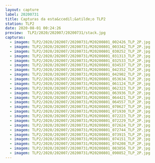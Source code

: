 ```yaml
---
layout: capture
label: 20200731
title: Capturas da esta&ccedil;&atilde;o TLP2
station: TLP2
date: 2020-08-01 00:24:26
preview:  TLP2/2020/202007/20200731/stack.jpg
capturas:
  - imagem: TLP2/2020/202007/20200731/M20200801_002426_TLP_2P.jpg
  - imagem: TLP2/2020/202007/20200731/M20200801_003342_TLP_2P.jpg
  - imagem: TLP2/2020/202007/20200731/M20200801_030252_TLP_2P.jpg
  - imagem: TLP2/2020/202007/20200731/M20200801_031313_TLP_2P.jpg
  - imagem: TLP2/2020/202007/20200731/M20200801_032533_TLP_2P.jpg
  - imagem: TLP2/2020/202007/20200731/M20200801_034537_TLP_2P.jpg
  - imagem: TLP2/2020/202007/20200731/M20200801_042352_TLP_2P.jpg
  - imagem: TLP2/2020/202007/20200731/M20200801_042902_TLP_2P.jpg
  - imagem: TLP2/2020/202007/20200731/M20200801_053634_TLP_2P.jpg
  - imagem: TLP2/2020/202007/20200731/M20200801_061124_TLP_2P.jpg
  - imagem: TLP2/2020/202007/20200731/M20200801_062323_TLP_2P.jpg
  - imagem: TLP2/2020/202007/20200731/M20200801_063936_TLP_2P.jpg
  - imagem: TLP2/2020/202007/20200731/M20200801_064421_TLP_2P.jpg
  - imagem: TLP2/2020/202007/20200731/M20200801_064557_TLP_2P.jpg
  - imagem: TLP2/2020/202007/20200731/M20200801_070627_TLP_2P.jpg
  - imagem: TLP2/2020/202007/20200731/M20200801_071930_TLP_2P.jpg
  - imagem: TLP2/2020/202007/20200731/M20200801_072223_TLP_2P.jpg
  - imagem: TLP2/2020/202007/20200731/M20200801_072229_TLP_2P.jpg
  - imagem: TLP2/2020/202007/20200731/M20200801_072624_TLP_2P.jpg
  - imagem: TLP2/2020/202007/20200731/M20200801_072744_TLP_2P.jpg
  - imagem: TLP2/2020/202007/20200731/M20200801_073915_TLP_2P.jpg
  - imagem: TLP2/2020/202007/20200731/M20200801_074151_TLP_2P.jpg
  - imagem: TLP2/2020/202007/20200731/M20200801_074208_TLP_2P.jpg
  - imagem: TLP2/2020/202007/20200731/M20200801_083856_TLP_2P.jpg
  - imagem: TLP2/2020/202007/20200731/M20200801_090852_TLP_2P.jpg
---
```

